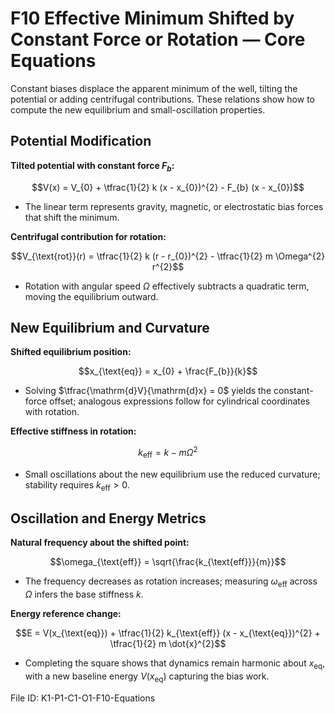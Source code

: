 # F10 Effective Minimum Shifted by Constant Force or Rotation — Core Equations

Constant biases displace the apparent minimum of the well, tilting the potential or adding centrifugal contributions. These relations show how to compute the new equilibrium and small-oscillation properties.

## Potential Modification
**Tilted potential with constant force $F_{b}$:**

$$V(x) = V_{0} + \tfrac{1}{2} k (x - x_{0})^{2} - F_{b} (x - x_{0})$$

- The linear term represents gravity, magnetic, or electrostatic bias forces that shift the minimum.

**Centrifugal contribution for rotation:**

$$V_{\text{rot}}(r) = \tfrac{1}{2} k (r - r_{0})^{2} - \tfrac{1}{2} m \Omega^{2} r^{2}$$

- Rotation with angular speed $\Omega$ effectively subtracts a quadratic term, moving the equilibrium outward.

## New Equilibrium and Curvature
**Shifted equilibrium position:**

$$x_{\text{eq}} = x_{0} + \frac{F_{b}}{k}$$

- Solving $\tfrac{\mathrm{d}V}{\mathrm{d}x} = 0$ yields the constant-force offset; analogous expressions follow for cylindrical coordinates with rotation.

**Effective stiffness in rotation:**

$$k_{\text{eff}} = k - m \Omega^{2}$$

- Small oscillations about the new equilibrium use the reduced curvature; stability requires $k_{\text{eff}} > 0$.

## Oscillation and Energy Metrics
**Natural frequency about the shifted point:**

$$\omega_{\text{eff}} = \sqrt{\frac{k_{\text{eff}}}{m}}$$

- The frequency decreases as rotation increases; measuring $\omega_{\text{eff}}$ across $\Omega$ infers the base stiffness $k$.

**Energy reference change:**

$$E = V(x_{\text{eq}}) + \tfrac{1}{2} k_{\text{eff}} (x - x_{\text{eq}})^{2} + \tfrac{1}{2} m \dot{x}^{2}$$

- Completing the square shows that dynamics remain harmonic about $x_{\text{eq}}$, with a new baseline energy $V(x_{\text{eq}})$ capturing the bias work.

File ID: K1-P1-C1-O1-F10-Equations
